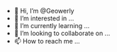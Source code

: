 - 👋 Hi, I’m @Geowerly
- 👀 I’m interested in ...
- 🌱 I’m currently learning ...
- 💞️ I’m looking to collaborate on ...
- 📫 How to reach me ...

<!---
Geowerly/Geowerly is a ✨ special ✨ repository because its `README.md` (this file) appears on your GitHub profile.
You can click the Preview link to take a look at your changes.tr
--->
